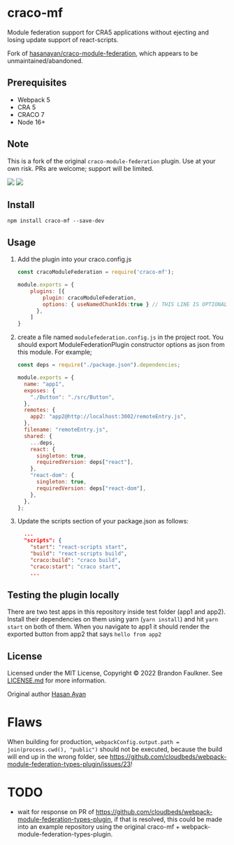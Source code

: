 # craco-mf

Module federation support for CRA5 applications without ejecting and losing update support of react-scripts.

Fork of [hasanayan/craco-module-federation](https://github.com/hasanayan/craco-module-federation), which appears to be unmaintained/abandoned.

## Prerequisites
- Webpack 5
- CRA 5
- CRACO 7
- Node 16+

## Note

This is a fork of the original `craco-module-federation` plugin. Use at your own risk. PRs are welcome; support will be limited.


![](https://img.shields.io/npm/v/craco-mf.svg?style=flat)
![](https://img.shields.io/npm/dt/craco-mf.svg?style=flat)

## Install

```
npm install craco-mf --save-dev
```

## Usage

1. Add the plugin into your craco.config.js
    ```js
    const cracoModuleFederation = require('craco-mf');
    
    module.exports = {
        plugins: [{
            plugin: cracoModuleFederation,
            options: { useNamedChunkIds:true } // THIS LINE IS OPTIONAL
          },
        ]
    }
    ```

2. create a file named `modulefederation.config.js` in the project root. You should export ModuleFederationPlugin constructor options as json from this module. For example;

    ```js
    const deps = require("./package.json").dependencies;
    
    module.exports = {
      name: "app1",
      exposes: {
        "./Button": "./src/Button",
      },
      remotes: {
        app2: "app2@http://localhost:3002/remoteEntry.js",
      },
      filename: "remoteEntry.js",
      shared: {
        ...deps,
        react: {
          singleton: true,
          requiredVersion: deps["react"],
        },
        "react-dom": {
          singleton: true,
          requiredVersion: deps["react-dom"],
        },
      },
    };
    
    ```

3. Update the scripts section of your package.json as follows:

    ```json
      ...
      "scripts": {
        "start": "react-scripts start",
        "build": "react-scripts build",
        "craco:build": "craco build",
        "craco:start": "craco start",
        ...
    ```

## Testing the plugin locally

There are two test apps in this repository inside test folder (app1 and app2). Install their dependencies on them using yarn (`yarn install`) and hit `yarn start` on both of them. When you navigate to app1 it should render the exported button from app2 that says `hello from app2`

## License

Licensed under the MIT License, Copyright ©️ 2022 Brandon Faulkner. See [LICENSE.md](LICENSE) for more information.

Original author [Hasan Ayan](https://github.com/hasanayan)

# Flaws
When building for production, `webpackConfig.output.path = join(process.cwd(), "public")` should not be executed, because the build will end up in the wrong folder, see https://github.com/cloudbeds/webpack-module-federation-types-plugin/issues/23!

# TODO
- wait for response on PR of https://github.com/cloudbeds/webpack-module-federation-types-plugin,
if that is resolved, this could be made into an example repository using the original 
craco-mf + webpack-module-federation-types-plugin.